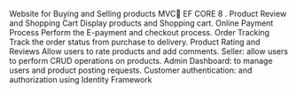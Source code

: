 Website for Buying and Selling products MVCُ EF CORE 8
.
Product Review and Shopping Cart Display products and Shopping cart.
Online Payment Process Perform the E-payment and checkout process.
Order Tracking Track the order status from purchase to delivery.
Product Rating and Reviews Allow users to rate products and add comments.
Seller: allow users to perform CRUD operations on products.
Admin Dashboard: to manage users and product posting requests.
Customer authentication: and authorization using Identity Framework
